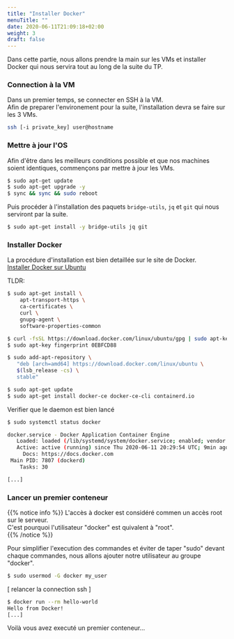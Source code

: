 ```yaml
---
title: "Installer Docker"
menuTitle: ""
date: 2020-06-11T21:09:18+02:00
weight: 3
draft: false
---
```


Dans cette partie, nous allons prendre la main sur les VMs et installer Docker qui nous servira tout au long de la suite du TP.

### Connection à la VM

Dans un premier temps, se connecter en SSH à la VM.  
Afin de preparer l'environement pour la suite, l'installation devra se faire sur les 3 VMs.

```bash
ssh [-i private_key] user@hostname
```

### Mettre à jour l'OS

Afin d'être dans les meilleurs conditions possible et que nos machines soient identiques, commençons par mettre à jour les VMs.
```bash
$ sudo apt-get update
$ sudo apt-get upgrade -y
$ sync && sync && sudo reboot
```
Puis procéder à l'installation des paquets `bridge-utils`, `jq` et `git` qui nous serviront par la suite.
```bash
$ sudo apt-get install -y bridge-utils jq git
```

### Installer Docker

La procédure d'installation est bien detaillée sur le site de Docker.  
[Installer Docker sur Ubuntu](https://docs.docker.com/engine/install/ubuntu/)


TLDR:  
```bash
$ sudo apt-get install \
    apt-transport-https \
    ca-certificates \
    curl \
    gnupg-agent \
    software-properties-common

$ curl -fsSL https://download.docker.com/linux/ubuntu/gpg | sudo apt-key add -
$ sudo apt-key fingerprint 0EBFCD88

$ sudo add-apt-repository \
   "deb [arch=amd64] https://download.docker.com/linux/ubuntu \
   $(lsb_release -cs) \
   stable"

$ sudo apt-get update
$ sudo apt-get install docker-ce docker-ce-cli containerd.io
```

Verifier que le daemon est bien lancé

```bash
$ sudo systemctl status docker

docker.service - Docker Application Container Engine
   Loaded: loaded (/lib/systemd/system/docker.service; enabled; vendor preset: enabled)
   Active: active (running) since Thu 2020-06-11 20:29:54 UTC; 9min ago
     Docs: https://docs.docker.com
 Main PID: 7807 (dockerd)
    Tasks: 30

[...]
```

### Lancer un premier conteneur

{{% notice info %}}
L'accès à docker est considéré commen un accès root sur le serveur.  
C'est pourquoi l'utilisateur "docker" est quivalent à "root".  
{{% /notice %}}

Pour simplifier l'execution des commandes et éviter de taper "sudo" devant chaque commandes, nous allons ajouter notre utilisateur au groupe "docker".
```bash
$ sudo usermod -G docker my_user
```

[ relancer la connection ssh ]


```bash
$ docker run --rm hello-world
Hello from Docker!
[...]
```

Voilà vous avez executé un premier conteneur...
